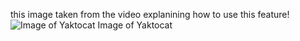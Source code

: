 this image taken from the video explanining how to use this feature!
![Image of Yaktocat](https://octodex.github.com/images/yaktocat.png)
Image of Yaktocat
